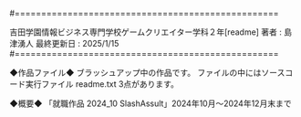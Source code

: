 #==================================================

吉田学園情報ビジネス専門学校ゲームクリエイター学科２年[readme]
著者 : 島津湧人
最終更新日 : 2025/1/15
#==================================================

◆作品ファイル◆ ブラッシュアップ中の作品です。 ファイルの中にはソースコード実行ファイル readme.txt 3点があります。

◆概要◆ 「就職作品 2024_10 SlashAssult」2024年10月～2024年12月末まで